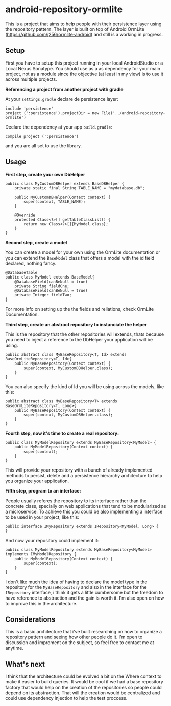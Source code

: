# android-repository-ormlite
This is a project that aims to help people with their persistence layer using the repository pattern. The layer is built on top of Android OrmLite (https://github.com/j256/ormlite-android) and still is a working in progress.

## Setup

First you have to setup this project running in your local AndroidStudio or a Local Nexus Sonatype. You should use as a as dependency for your main project, not as a module since the objective (at least in my view) is to use it across multiple projects.

**Referencing a project from another project with gradle**

At your ```settings.gradle``` declare de persistence layer:

```
include 'persistence'
project (':persistence').projectDir = new File('../android-repository-ormlite')
```

Declare the dependency at your app ```build.gradle```:

```
compile project (':persistence')
```

and you are all set to use the library.


## Usage

**First step, create your own DbHelper**

```
public class MyCustomDBHelper extends BaseDBHelper {
    private static final String TABLE_NAME = "mydatabase.db";
    
    public MyCustomDBHelper(Context context) {
        super(context, TABLE_NAME);
    }

    @Override
    protected Class<?>[] getTableClassList() {
        return new Class<?>[]{MyModel.class};
    }
}
```

**Second step, create a model**

You can create a model for your own using the OrmLite documentation or you can extend the ```BaseModel``` class that offers a model with the id field declared, nothing fancy.
```
@DatabaseTable
public class MyModel extends BaseModel{
    @DatabaseField(canBeNull = true)
    private String fieldOne;
    @DatabaseField(canBeNull = true)
    private Integer fieldTwo;
}
```

For more info on setting up the the fields and rellations, check OrmLite Documentation.

**Third step, create an abstract repository to instanciate the helper**

This is the repository that the other repositories will extends, thats because you need to inject a reference to the DbHelper your application will be using.
```
public abstract class MyBaseRepository<T, Id> extends BaseOrmLiteRepository<T, Id>{
    public MyBaseRepository(Context context) {
        super(context, MyCustomDBHelper.class);
    }
}
```
You can also specify the kind of Id you will be using across the models, like this:
```
public abstract class MyBaseRepository<T> extends BaseOrmLiteRepository<T, Long>{
    public MyBaseRepository(Context context) {
        super(context, MyCustomDBHelper.class);
    }
}
```
**Fourth step, now it's time to create a real repository:**
```
public class MyModelRepository extends MyBaseRepository<MyModel> {
    public MyModelRepository(Context context) {
        super(context);
    }
}
```

This will provide your repository with a bunch of already implemented methods to persist, delete and a persistence hierarchy architecture to help you organize your application.

**Fifth step, program to an interface:**

People usually referes the repository to its interface rather than the concrete class, specially on web applications that tend to be modularized as a microservice. To achieve this you could be also implementing a interface to be used in your project, like this:
```
public interface IMyRepository extends IRepository<MyModel, Long> {
}
```
And now your repository could implement it:
```
public class MyModelRepository extends MyBaseRepository<MyModel> implements IMyModelRepository {
    public MyModelRepository(Context context) {
        super(context);
    }
}
```

I don't like much the idea of having to declare the model type in the repository for the ```MyBaseRepository``` and also in the interface for the ```IRepository``` interface, i think it gets a little cumbersome but the freedom to have reference to abstraction and the gain is worth it. I'm also open on how to improve this in the architecture.

## Considerations

This is a basic architecture that i've built researching on how to organize a repository pattern and seeing how other people do it. I'm open to discussion and improment on the subject, so feel free to contact me at anytime.

## What's next

I think that the architecture could be evolved a bit on the Where context to make it easier to build queries. It would be cool if we had a base repository factory that would help on the creation of the repositories so people could depend on its abstraction. That will the creation would be centralized and could use dependency injection to help the test proccess.

